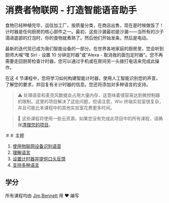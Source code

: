 
# 消费者物联网 - 打造智能语音助手

食物已经种植完毕，运往加工厂，按质量分类，在商店出售，现在是时候做饭了！计时器是任何厨房的核心部件之一。最初，这些沙漏最初是沙漏——当所有的沙子滴进底部的灯泡时，你的食物就煮熟了。然后他们开始发条，然后是电动。

最新的迭代现已成为我们智能设备的一部分。在世界各地家庭的厨房里，您会听到厨师大喊“嘿 Siri - 设置 10 分钟定时器”或“Alexa - 取消我的面包定时器”。您不再需要走回厨房检查计时器，您可以通过手机或在房间另一头拨打电话来完成此操作。

在这 4 节课程中，您将学习如何构建智能计时器，使用人工智能识别您的声音，了解您的要求，并回复有关计时器的信息。您还将添加对多种语言的支持。

> ⚠️ 处理语音和麦克风数据会占用大量内存，这意味着很容易达到微控制器的限制。这里的项目解决了这些问题，但请注意，Wio 终端实验室很复杂，并且可能比本课程中的其他实验室花费更多时间。

> 💁 这些课程将使用一些云资源。如果您没有完成此项目中的所有课程，请确保[清理您的项目](../../clean-up.md)。

＃＃ 主题

1. [使用物联网设备识别语音](../lessons/1-speech-recognition/README.md)
1. [理解语言](../lessons/2-language-understanding/README.md)
1. [设置计时器并提供口头反馈](../lessons/3-spoken-feedback/README.md)
1. [支持多种语言](../lessons/4-multiple-language-support/README.md)

## 学分

所有课程均由 [Jim Bennett](https://GitHub.com/JimBobBennett) 用 ♥️ 编写